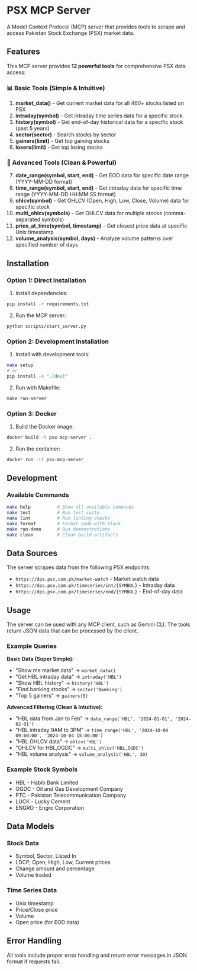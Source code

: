 # PSX MCP Server

A Model Context Protocol (MCP) server that provides tools to scrape and access Pakistan Stock Exchange (PSX) market data.

## Features

This MCP server provides **12 powerful tools** for comprehensive PSX data access:

### 📊 Basic Tools (Simple & Intuitive)
1. **market_data()** - Get current market data for all 460+ stocks listed on PSX
2. **intraday(symbol)** - Get intraday time series data for a specific stock
3. **history(symbol)** - Get end-of-day historical data for a specific stock (past 5 years)
4. **sector(sector)** - Search stocks by sector
5. **gainers(limit)** - Get top gaining stocks
6. **losers(limit)** - Get top losing stocks

### 🎯 Advanced Tools (Clean & Powerful)
7. **date_range(symbol, start, end)** - Get EOD data for specific date range (YYYY-MM-DD format)
8. **time_range(symbol, start, end)** - Get intraday data for specific time range (YYYY-MM-DD HH:MM:SS format)
9. **ohlcv(symbol)** - Get OHLCV (Open, High, Low, Close, Volume) data for specific stock
10. **multi_ohlcv(symbols)** - Get OHLCV data for multiple stocks (comma-separated symbols)
11. **price_at_time(symbol, timestamp)** - Get closest price data at specific Unix timestamp
12. **volume_analysis(symbol, days)** - Analyze volume patterns over specified number of days

## Installation

### Option 1: Direct Installation
1. Install dependencies:
```bash
pip install -r requirements.txt
```

2. Run the MCP server:
```bash
python scripts/start_server.py
```

### Option 2: Development Installation
1. Install with development tools:
```bash
make setup
# or
pip install -e ".[dev]"
```

2. Run with Makefile:
```bash
make run-server
```

### Option 3: Docker
1. Build the Docker image:
```bash
docker build -t psx-mcp-server .
```

2. Run the container:
```bash
docker run -it psx-mcp-server
```

## Development

### Available Commands
```bash
make help          # Show all available commands
make test          # Run test suite
make lint          # Run linting checks
make format        # Format code with black
make run-demo      # Run demonstrations
make clean         # Clean build artifacts
```

## Data Sources

The server scrapes data from the following PSX endpoints:

- `https://dps.psx.com.pk/market-watch` - Market watch data
- `https://dps.psx.com.pk/timeseries/int/{SYMBOL}` - Intraday data
- `https://dps.psx.com.pk/timeseries/eod/{SYMBOL}` - End-of-day data

## Usage

The server can be used with any MCP client, such as Gemini CLI. The tools return JSON data that can be processed by the client.

### Example Queries

**Basic Data (Super Simple):**
- "Show me market data" → `market_data()`
- "Get HBL intraday data" → `intraday('HBL')`
- "Show HBL history" → `history('HBL')`
- "Find banking stocks" → `sector('Banking')`
- "Top 5 gainers" → `gainers(5)`

**Advanced Filtering (Clean & Intuitive):**
- "HBL data from Jan to Feb" → `date_range('HBL', '2024-01-01', '2024-02-01')`
- "HBL intraday 9AM to 3PM" → `time_range('HBL', '2024-10-04 09:00:00', '2024-10-04 15:00:00')`
- "HBL OHLCV data" → `ohlcv('HBL')`
- "OHLCV for HBL,OGDC" → `multi_ohlcv('HBL,OGDC')`
- "HBL volume analysis" → `volume_analysis('HBL', 30)`

### Example Stock Symbols

- HBL - Habib Bank Limited
- OGDC - Oil and Gas Development Company
- PTC - Pakistan Telecommunication Company
- LUCK - Lucky Cement
- ENGRO - Engro Corporation

## Data Models

### Stock Data
- Symbol, Sector, Listed In
- LDCP, Open, High, Low, Current prices
- Change amount and percentage
- Volume traded

### Time Series Data
- Unix timestamp
- Price/Close price
- Volume
- Open price (for EOD data)

## Error Handling

All tools include proper error handling and return error messages in JSON format if requests fail.
